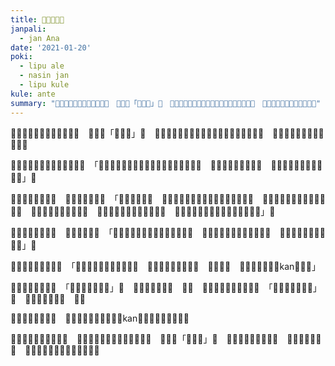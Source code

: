 ```yaml
---
title: ​󱤪​󱤞​󱤧​󱤖​󱤬
janpali:
  - jan Ana
date: '2021-01-20'
poki:
  - lipu ale
  - nasin jan
  - lipu kule
kule: ante
summary: "​󱤪​󱥝​󱥍​󱦗​󱥬​󱦖​󱥔​󱦘​󱥍​󱤖​󱤬​󱦜　​󱥁​󱥆​󱤧「​󱤪​󱦖​󱥫」​󱦜　​󱤑​󱥉​󱥍​󱦗​󱤪​󱦖​󱥫​󱦘​󱤧​󱥷​󱥌​󱤉​󱤪​󱥝​󱤬​󱥫​󱤺​󱤖​󱦜　​󱥬​󱦖​󱥔​󱤡​󱥆​󱤧​󱤪​󱤽​󱥳​󱥖​󱥁​󱦜"
---
```


​󱤪​󱥝​󱥍​󱦗​󱥬​󱦖​󱥔​󱦘​󱥍​󱤖​󱤬​󱦜　​󱥁​󱥆​󱤧「​󱤪​󱦖​󱥫」​󱦜　​󱤑​󱥉​󱥍​󱦗​󱤪​󱦖​󱥫​󱦘​󱤧​󱥷​󱥌​󱤉​󱤪​󱥝​󱤬​󱥫​󱤺​󱤖​󱦜　​󱥬​󱦖​󱥔​󱤡​󱥆​󱤧​󱤪​󱤽​󱥳​󱥖​󱥁​󱦜

​󱤑​󱤤​󱥍​󱦗​󱤪​󱦖​󱥫​󱦘​󱤧​󱥬​󱤉​󱥁​󱦝　「​󱥞​󱥷​󱥠​󱥩​󱤪​󱥁​󱤡​󱥄​󱥠​󱤂​󱤉​󱤌​󱥍​󱦗​󱤿​󱤑​󱦘​󱦜　​󱥞​󱤘​󱥠​󱤉​󱤌​󱤬​󱥫​󱥁​󱦜　​󱥨​󱥞​󱤘​󱤂​󱥌​󱤉​󱥎​󱥞​󱤬​󱥠​󱥞」​󱦜

​󱥁​󱤧​󱤍​󱥩​󱤼​󱤬​󱤟​󱦜　​󱥴​󱥏​󱤧​󱥬​󱤉​󱥁​󱦝　「​󱥠​󱤄​󱤧​󱤿​󱤑​󱦜　​󱤑​󱤧​󱥠​󱤉​󱤿​󱤬​󱤡​󱥆​󱤧​󱥌​󱤉​󱤿​󱥆​󱥩​󱥠​󱦜　​󱥞​󱤃​󱦠​󱤉​󱤿​󱤑​󱤡​󱤿​󱤑​󱤧​󱤈​󱤬​󱦜　​󱥨​󱥆​󱤧​󱥔​󱥩​󱤑​󱦖​󱤍​󱥨​󱦜　​󱥹​󱤡​󱥁​󱤧​󱦠​󱥷​󱥍​󱦗​󱤑​󱤼​󱦘​󱦜　​󱥁​󱤡​󱤪​󱦖​󱥫​󱥄​󱤖​󱥷​󱤉​󱥠​󱥍​󱦗​󱤿​󱤑​󱦘」​󱦜

​󱥨​󱤑​󱤤​󱤧​󱥷​󱤂​󱤠​󱦜　​󱥆​󱤧​󱥬​󱤉​󱥁​󱦝　「​󱤴​󱤼​󱤧​󱥬​󱤬​󱤏​󱥭​󱥍​󱦗​󱤑​󱤄​󱤂​󱦘​󱦜　​󱤴​󱥷​󱤂​󱤆​󱤉​󱤤​󱥍​󱦗​󱤪​󱥁​󱦘​󱦜　​󱤤​󱥍​󱦗​󱤿​󱤑​󱥨​󱦘​󱤧​󱤘​󱤆」​󱦜

​󱤑󱦐󱤑󱦑​󱤧​󱥬​󱤉​󱥁​󱦝　「​󱤑​󱤤​󱥍​󱦗​󱤪​󱥁​󱦘​󱤧​󱥉​󱤍​󱦜　​󱥆​󱤧​󱤘​󱤂​󱤤​󱥔​󱤉​󱤟​󱦜　​󱤤​󱥄​󱤆​󱦜　​󱤤​󱤧​󱤆​󱤂​󱤡​󱤴​󱥶kan​󱥉​󱤴​󱦜」

​󱤤​󱤧​󱥬​󱤉​󱥁​󱥩​󱤟​󱦝　「​󱥞​󱥷​󱤂​󱥷​󱤆​󱤉​󱤤」​󱦜　​󱤑​󱤼​󱤧​󱥬​󱤉​󱥁​󱦝　​󱤼​󱦜　​󱤤​󱤧​󱥬​󱤉​󱥁​󱥩​󱤑​󱥉​󱥨​󱦝　「​󱥞​󱥷​󱤂​󱥷​󱤆​󱤉​󱤤」​󱦜　​󱤑​󱥉​󱤧​󱥬​󱤉​󱥁​󱦝　​󱤂​󱦜

​󱥧​󱥁​󱤡​󱤤​󱤧​󱤆​󱤂​󱦜　​󱥁​󱤡​󱤑󱦐󱤑󱦑​󱤧​󱥶​󱥧​󱤟kan​󱥉​󱥆​󱥍​󱦗​󱤪​󱦖​󱥫​󱦘​󱦜

​󱤑󱦐󱤑󱦑​󱤧​󱥉​󱤉​󱤟​󱥝​󱦜　​󱤑​󱤼​󱤧​󱤖​󱥩​󱥆​󱤟​󱤧​󱥉​󱤉​󱤪​󱥝​󱦜　​󱥂​󱥆​󱤧「​󱤪​󱦖​󱤞」​󱦜　​󱥆​󱤡​󱥠​󱤄​󱥔​󱤧​󱤘​󱤬​󱦜　​󱥫​󱥁​󱤡​󱤟​󱤧​󱤨​󱦜　​󱥨​󱥆​󱤧​󱤘​󱤖​󱥣​󱤧​󱤘​󱤖​󱥔​󱥩​󱤄​󱦜
